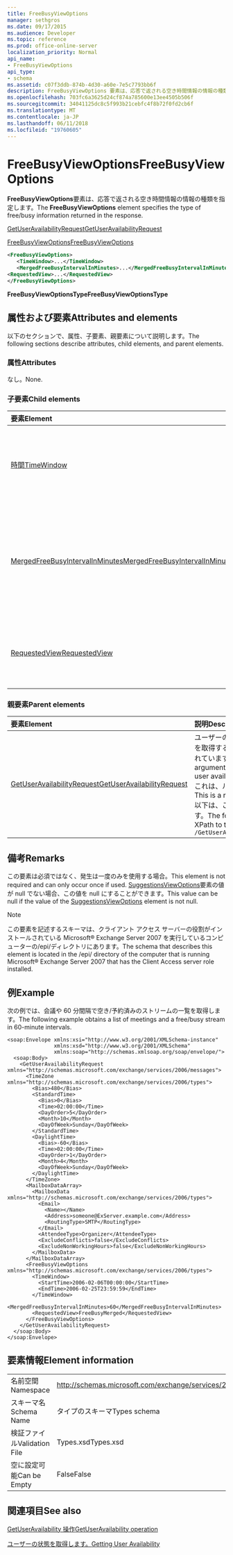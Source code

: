 ```yaml
---
title: FreeBusyViewOptions
manager: sethgros
ms.date: 09/17/2015
ms.audience: Developer
ms.topic: reference
ms.prod: office-online-server
localization_priority: Normal
api_name:
- FreeBusyViewOptions
api_type:
- schema
ms.assetid: c07f3ddb-874b-4d30-a60e-7e5c7793bb6f
description: FreeBusyViewOptions 要素は、応答で返される空き時間情報の情報の種類を指定します。
ms.openlocfilehash: 703fc6a3625d24cf874a785600e13ee4505b506f
ms.sourcegitcommit: 34041125dc8c5f993b21cebfc4f8b72f0fd2cb6f
ms.translationtype: MT
ms.contentlocale: ja-JP
ms.lasthandoff: 06/11/2018
ms.locfileid: "19760605"
---
```

# <a name="freebusyviewoptions"></a><span data-ttu-id="f3dc2-103">FreeBusyViewOptions</span><span class="sxs-lookup"><span data-stu-id="f3dc2-103">FreeBusyViewOptions</span></span>

<span data-ttu-id="f3dc2-104">**FreeBusyViewOptions**要素は、応答で返される空き時間情報の情報の種類を指定します。</span><span class="sxs-lookup"><span data-stu-id="f3dc2-104">The **FreeBusyViewOptions** element specifies the type of free/busy information returned in the response.</span></span> 
  
[<span data-ttu-id="f3dc2-105">GetUserAvailabilityRequest</span><span class="sxs-lookup"><span data-stu-id="f3dc2-105">GetUserAvailabilityRequest</span></span>](getuseravailabilityrequest.md)
  
[<span data-ttu-id="f3dc2-106">FreeBusyViewOptions</span><span class="sxs-lookup"><span data-stu-id="f3dc2-106">FreeBusyViewOptions</span></span>](freebusyviewoptions.md)
  
```xml
<FreeBusyViewOptions>
   <TimeWindow>...</TimeWindow>
   <MergedFreeBusyIntervalInMinutes>...</MergedFreeBusyIntervalInMinutes>
<RequestedView>...</RequestedView>
</FreeBusyViewOptions>

```

 <span data-ttu-id="f3dc2-107">**FreeBusyViewOptionsType**</span><span class="sxs-lookup"><span data-stu-id="f3dc2-107">**FreeBusyViewOptionsType**</span></span>
## <a name="attributes-and-elements"></a><span data-ttu-id="f3dc2-108">属性および要素</span><span class="sxs-lookup"><span data-stu-id="f3dc2-108">Attributes and elements</span></span>

<span data-ttu-id="f3dc2-109">以下のセクションで、属性、子要素、親要素について説明します。</span><span class="sxs-lookup"><span data-stu-id="f3dc2-109">The following sections describe attributes, child elements, and parent elements.</span></span>
  
### <a name="attributes"></a><span data-ttu-id="f3dc2-110">属性</span><span class="sxs-lookup"><span data-stu-id="f3dc2-110">Attributes</span></span>

<span data-ttu-id="f3dc2-111">なし。</span><span class="sxs-lookup"><span data-stu-id="f3dc2-111">None.</span></span>
  
### <a name="child-elements"></a><span data-ttu-id="f3dc2-112">子要素</span><span class="sxs-lookup"><span data-stu-id="f3dc2-112">Child elements</span></span>

|<span data-ttu-id="f3dc2-113">**要素**</span><span class="sxs-lookup"><span data-stu-id="f3dc2-113">**Element**</span></span>|<span data-ttu-id="f3dc2-114">**説明**</span><span class="sxs-lookup"><span data-stu-id="f3dc2-114">**Description**</span></span>|
|:-----|:-----|
|[<span data-ttu-id="f3dc2-115">時間</span><span class="sxs-lookup"><span data-stu-id="f3dc2-115">TimeWindow</span></span>](timewindow.md) <br/> |<span data-ttu-id="f3dc2-116">ユーザーの可用性について照会する期間を指定します。</span><span class="sxs-lookup"><span data-stu-id="f3dc2-116">Identifies the time span queried for the user availability information.</span></span>  <br/> |
|[<span data-ttu-id="f3dc2-117">MergedFreeBusyIntervalInMinutes</span><span class="sxs-lookup"><span data-stu-id="f3dc2-117">MergedFreeBusyIntervalInMinutes</span></span>](mergedfreebusyintervalinminutes.md) <br/> |<span data-ttu-id="f3dc2-118">**FreeBusyMerged**ビューで連続する 2 つのスロット間の時間差を表します。</span><span class="sxs-lookup"><span data-stu-id="f3dc2-118">Represents the time difference between two successive slots in the **FreeBusyMerged** view.</span></span>  <br/> |
|[<span data-ttu-id="f3dc2-119">RequestedView</span><span class="sxs-lookup"><span data-stu-id="f3dc2-119">RequestedView</span></span>](requestedview.md) <br/> |<span data-ttu-id="f3dc2-120">クライアントが要求する予定表の情報の種類を定義します。</span><span class="sxs-lookup"><span data-stu-id="f3dc2-120">Defines the type of calendar information that a client requests.</span></span>  <br/> |
   
### <a name="parent-elements"></a><span data-ttu-id="f3dc2-121">親要素</span><span class="sxs-lookup"><span data-stu-id="f3dc2-121">Parent elements</span></span>

|<span data-ttu-id="f3dc2-122">**要素**</span><span class="sxs-lookup"><span data-stu-id="f3dc2-122">**Element**</span></span>|<span data-ttu-id="f3dc2-123">**説明**</span><span class="sxs-lookup"><span data-stu-id="f3dc2-123">**Description**</span></span>|
|:-----|:-----|
|[<span data-ttu-id="f3dc2-124">GetUserAvailabilityRequest</span><span class="sxs-lookup"><span data-stu-id="f3dc2-124">GetUserAvailabilityRequest</span></span>](getuseravailabilityrequest.md) <br/> |<span data-ttu-id="f3dc2-125">ユーザーの利用可能時間情報を取得するための引数が含まれています。</span><span class="sxs-lookup"><span data-stu-id="f3dc2-125">Contains the arguments used to obtain user availability information.</span></span> <span data-ttu-id="f3dc2-126">これは、ルート要素です。</span><span class="sxs-lookup"><span data-stu-id="f3dc2-126">This is a root element.</span></span>  <br/> <span data-ttu-id="f3dc2-127">以下は、この要素の XPath です。</span><span class="sxs-lookup"><span data-stu-id="f3dc2-127">The following is the XPath to this element:</span></span>  <br/>  `/GetUserAvailabilityRequest` <br/> |
   
## <a name="remarks"></a><span data-ttu-id="f3dc2-128">備考</span><span class="sxs-lookup"><span data-stu-id="f3dc2-128">Remarks</span></span>

<span data-ttu-id="f3dc2-129">この要素は必須ではなく、発生は一度のみを使用する場合。</span><span class="sxs-lookup"><span data-stu-id="f3dc2-129">This element is not required and can only occur once if used.</span></span> <span data-ttu-id="f3dc2-130">[SuggestionsViewOptions](suggestionsviewoptions.md)要素の値が null でない場合、この値を null にすることができます。</span><span class="sxs-lookup"><span data-stu-id="f3dc2-130">This value can be null if the value of the [SuggestionsViewOptions](suggestionsviewoptions.md) element is not null.</span></span> 
  
> [!NOTE]
> <span data-ttu-id="f3dc2-131">この要素を記述するスキーマは、クライアント アクセス サーバーの役割がインストールされている Microsoft® Exchange Server 2007 を実行しているコンピューターの/epi/ディレクトリにあります。</span><span class="sxs-lookup"><span data-stu-id="f3dc2-131">The schema that describes this element is located in the /epi/ directory of the computer that is running Microsoft® Exchange Server 2007 that has the Client Access server role installed.</span></span> 
  
## <a name="example"></a><span data-ttu-id="f3dc2-132">例</span><span class="sxs-lookup"><span data-stu-id="f3dc2-132">Example</span></span>

<span data-ttu-id="f3dc2-133">次の例では、会議や 60 分間隔で空き/予約済みのストリームの一覧を取得します。</span><span class="sxs-lookup"><span data-stu-id="f3dc2-133">The following example obtains a list of meetings and a free/busy stream in 60-minute intervals.</span></span>
  
```
<soap:Envelope xmlns:xsi="http://www.w3.org/2001/XMLSchema-instance" 
               xmlns:xsd="http://www.w3.org/2001/XMLSchema" 
               xmlns:soap="http://schemas.xmlsoap.org/soap/envelope/">
  <soap:Body>
    <GetUserAvailabilityRequest xmlns="http://schemas.microsoft.com/exchange/services/2006/messages">
      <TimeZone xmlns="http://schemas.microsoft.com/exchange/services/2006/types">
        <Bias>480</Bias>
        <StandardTime>
          <Bias>0</Bias>
          <Time>02:00:00</Time>
          <DayOrder>5</DayOrder>
          <Month>10</Month>
          <DayOfWeek>Sunday</DayOfWeek>
        </StandardTime>
        <DaylightTime>
          <Bias>-60</Bias>
          <Time>02:00:00</Time>
          <DayOrder>1</DayOrder>
          <Month>4</Month>
          <DayOfWeek>Sunday</DayOfWeek>
        </DaylightTime>
      </TimeZone>
      <MailboxDataArray>
        <MailboxData xmlns="http://schemas.microsoft.com/exchange/services/2006/types">
          <Email>
            <Name></Name>
            <Address>someone@ExServer.example.com</Address>
            <RoutingType>SMTP</RoutingType>
          </Email>
          <AttendeeType>Organizer</AttendeeType>
          <ExcludeConflicts>false</ExcludeConflicts>
          <ExcludeNonWorkingHours>false</ExcludeNonWorkingHours>
        </MailboxData>
      </MailboxDataArray>
      <FreeBusyViewOptions xmlns="http://schemas.microsoft.com/exchange/services/2006/types">
        <TimeWindow>
          <StartTime>2006-02-06T00:00:00</StartTime>
          <EndTime>2006-02-25T23:59:59</EndTime>
        </TimeWindow>
        <MergedFreeBusyIntervalInMinutes>60</MergedFreeBusyIntervalInMinutes>
        <RequestedView>FreeBusyMerged</RequestedView>
      </FreeBusyViewOptions>
    </GetUserAvailabilityRequest>
  </soap:Body>
</soap:Envelope>
```

## <a name="element-information"></a><span data-ttu-id="f3dc2-134">要素情報</span><span class="sxs-lookup"><span data-stu-id="f3dc2-134">Element information</span></span>

|||
|:-----|:-----|
|<span data-ttu-id="f3dc2-135">名前空間</span><span class="sxs-lookup"><span data-stu-id="f3dc2-135">Namespace</span></span>  <br/> |http://schemas.microsoft.com/exchange/services/2006/types  <br/> |
|<span data-ttu-id="f3dc2-136">スキーマ名</span><span class="sxs-lookup"><span data-stu-id="f3dc2-136">Schema Name</span></span>  <br/> |<span data-ttu-id="f3dc2-137">タイプのスキーマ</span><span class="sxs-lookup"><span data-stu-id="f3dc2-137">Types schema</span></span>  <br/> |
|<span data-ttu-id="f3dc2-138">検証ファイル</span><span class="sxs-lookup"><span data-stu-id="f3dc2-138">Validation File</span></span>  <br/> |<span data-ttu-id="f3dc2-139">Types.xsd</span><span class="sxs-lookup"><span data-stu-id="f3dc2-139">Types.xsd</span></span>  <br/> |
|<span data-ttu-id="f3dc2-140">空に設定可能</span><span class="sxs-lookup"><span data-stu-id="f3dc2-140">Can be Empty</span></span>  <br/> |<span data-ttu-id="f3dc2-141">False</span><span class="sxs-lookup"><span data-stu-id="f3dc2-141">False</span></span>  <br/> |
   
## <a name="see-also"></a><span data-ttu-id="f3dc2-142">関連項目</span><span class="sxs-lookup"><span data-stu-id="f3dc2-142">See also</span></span>



[<span data-ttu-id="f3dc2-143">GetUserAvailability 操作</span><span class="sxs-lookup"><span data-stu-id="f3dc2-143">GetUserAvailability operation</span></span>](getuseravailability-operation.md)


[<span data-ttu-id="f3dc2-144">ユーザーの状態を取得します。</span><span class="sxs-lookup"><span data-stu-id="f3dc2-144">Getting User Availability</span></span>](http://msdn.microsoft.com/library/d4133fcb-9b0f-4e6b-aadf-a389da83516a%28Office.15%29.aspx)

